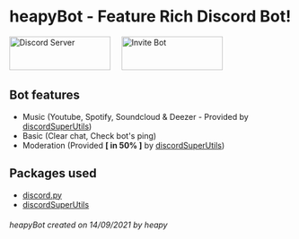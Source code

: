 # heapyBot - Feature Rich Discord Bot!

<a href="https://dsc.gg/heapybot" target="_blank"><img src="https://i.imgur.com/D9oIoeC.png" alt="Discord Server" width="180" height="60"></a> &nbsp; &nbsp; <a href="https://discord.com/api/oauth2/authorize?client_id=887384789483679744&permissions=8&scope=bot" target="_blank"><img src="https://i.imgur.com/dbg8rCS.png" alt="Invite Bot" width="180" height="60"></a>  
  
## Bot features  
 - Music (Youtube, Spotify, Soundcloud & Deezer - Provided by <a href="https://github.com/discordsuperutils/discord-super-utils">discordSuperUtils</a>)  
 - Basic (Clear chat, Check bot's ping)  
 - Moderation (Provided <b>[ in 50% ]</b> by <a href="https://github.com/discordsuperutils/discord-super-utils">discordSuperUtils</a>)
  
## Packages used  
 - <a href="https://github.com/Rapptz/discord.py">discord.py</a>  
 - <a href="https://github.com/discordsuperutils/discord-super-utils">discordSuperUtils</a>  

###### *heapyBot created on 14/09/2021 by heapy*
